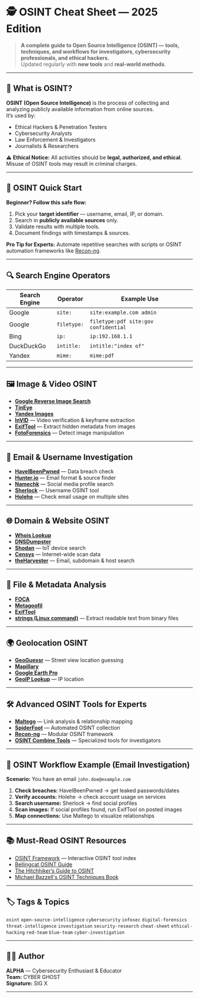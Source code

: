 # 🕵 OSINT Cheat Sheet — 2025 Edition

> **A complete guide to Open Source Intelligence (OSINT) — tools, techniques, and workflows for investigators, cybersecurity professionals, and ethical hackers.**  
> Updated regularly with **new tools** and **real-world methods**.

---

## 📌 What is OSINT?
**OSINT (Open Source Intelligence)** is the process of collecting and analyzing publicly available information from online sources.  
It’s used by:
- Ethical Hackers & Penetration Testers
- Cybersecurity Analysts
- Law Enforcement & Investigators
- Journalists & Researchers

⚠ **Ethical Notice:** All activities should be **legal, authorized, and ethical**. Misuse of OSINT tools may result in criminal charges.

---

## 🚀 OSINT Quick Start

**Beginner? Follow this safe flow:**
1. Pick your **target identifier** — username, email, IP, or domain.
2. Search in **publicly available sources** only.
3. Validate results with multiple tools.
4. Document findings with timestamps & sources.

**Pro Tip for Experts:** Automate repetitive searches with scripts or OSINT automation frameworks like [Recon-ng](https://github.com/lanmaster53/recon-ng).

---

## 🔍 Search Engine Operators

| Search Engine | Operator       | Example Use                               |
|--------------|---------------|-------------------------------------------|
| Google       | `site:`       | `site:example.com admin`                   |
| Google       | `filetype:`   | `filetype:pdf site:gov confidential`       |
| Bing         | `ip:`         | `ip:192.168.1.1`                            |
| DuckDuckGo   | `intitle:`    | `intitle:"index of"`                        |
| Yandex       | `mime:`       | `mime:pdf`                                  |

---

## 🖼 Image & Video OSINT

- **[Google Reverse Image Search](https://images.google.com/)**
- **[TinEye](https://tineye.com/)**
- **[Yandex Images](https://yandex.com/images/)**
- **[InVID](https://www.invid-project.eu/tools-and-services/invid-verification-plugin/)** — Video verification & keyframe extraction
- **[ExifTool](https://exiftool.org/)** — Extract hidden metadata from images
- **[FotoForensics](http://fotoforensics.com/)** — Detect image manipulation

---

## 📧 Email & Username Investigation

- **[HaveIBeenPwned](https://haveibeenpwned.com/)** — Data breach check
- **[Hunter.io](https://hunter.io/)** — Email format & source finder
- **[Namechk](https://namechk.com/)** — Social media profile search
- **[Sherlock](https://github.com/sherlock-project/sherlock)** — Username OSINT tool
- **[Holehe](https://github.com/megadose/holehe)** — Check email usage on multiple sites

---

## 🌐 Domain & Website OSINT

- **[Whois Lookup](https://whois.domaintools.com/)**
- **[DNSDumpster](https://dnsdumpster.com/)**
- **[Shodan](https://www.shodan.io/)** — IoT device search
- **[Censys](https://censys.io/)** — Internet-wide scan data
- **[theHarvester](https://github.com/laramies/theHarvester)** — Email, subdomain & host search

---

## 📄 File & Metadata Analysis

- **[FOCA](https://github.com/ElevenPaths/FOCA)**
- **[Metagoofil](https://github.com/laramies/metagoofil)**
- **[ExifTool](https://exiftool.org/)**
- **[strings (Linux command)](https://man7.org/linux/man-pages/man1/strings.1.html)** — Extract readable text from binary files

---

## 🌍 Geolocation OSINT

- **[GeoGuessr](https://www.geoguessr.com/)** — Street view location guessing
- **[Mapillary](https://www.mapillary.com/)**
- **[Google Earth Pro](https://www.google.com/earth/versions/#earth-pro)**
- **[GeoIP Lookup](https://geoiptool.com/)** — IP location

---

## 🛠 Advanced OSINT Tools for Experts

- **[Maltego](https://www.maltego.com/)** — Link analysis & relationship mapping
- **[SpiderFoot](https://www.spiderfoot.net/)** — Automated OSINT collection
- **[Recon-ng](https://github.com/lanmaster53/recon-ng)** — Modular OSINT framework
- **[OSINT Combine Tools](https://www.osintcombine.com/tools)** — Specialized tools for investigators

---

## 📌 OSINT Workflow Example (Email Investigation)

**Scenario:** You have an email `john.doe@example.com`

1. **Check breaches:** HaveIBeenPwned → get leaked passwords/dates  
2. **Verify accounts:** Holehe → check account usage on services  
3. **Search username:** Sherlock → find social profiles  
4. **Scan images:** If social profiles found, run ExifTool on posted images  
5. **Map connections:** Use Maltego to visualize relationships

---

## 📚 Must-Read OSINT Resources

- [OSINT Framework](https://osintframework.com/) — Interactive OSINT tool index
- [Bellingcat OSINT Guide](https://www.bellingcat.com/resources/how-tos/)
- [The Hitchhiker’s Guide to OSINT](https://i-intelligence.eu/uploads/public-documents/OSINT_Handbook_2020.pdf)
- [Michael Bazzell's OSINT Techniques Book](https://inteltechniques.com/book1.html)

---

## 🏷 Tags & Topics
`osint` `open-source-intelligence` `cybersecurity` `infosec` `digital-forensics` `threat-intelligence` `investigation` `security-research` `cheat-sheet` `ethical-hacking` `red-team` `blue-team` `cyber-investigation`

---

## 👨‍💻 Author
**ALPHA** — Cybersecurity Enthusiast & Educator  
**Team:** CYBER GHOST  
**Signature:** SIG X  

---
